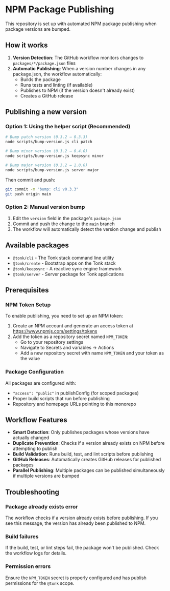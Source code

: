 # NPM Package Publishing

This repository is set up with automated NPM package publishing when package versions are bumped.

## How it works

1. **Version Detection**: The GitHub workflow monitors changes to `packages/*/package.json` files
2. **Automatic Publishing**: When a version number changes in any package.json, the workflow
   automatically:
   - Builds the package
   - Runs tests and linting (if available)
   - Publishes to NPM (if the version doesn't already exist)
   - Creates a GitHub release

## Publishing a new version

### Option 1: Using the helper script (Recommended)

```bash
# Bump patch version (0.3.2 → 0.3.3)
node scripts/bump-version.js cli patch

# Bump minor version (0.3.2 → 0.4.0)
node scripts/bump-version.js keepsync minor

# Bump major version (0.3.2 → 1.0.0)
node scripts/bump-version.js server major
```

Then commit and push:

```bash
git commit -m "bump: cli v0.3.3"
git push origin main
```

### Option 2: Manual version bump

1. Edit the `version` field in the package's `package.json`
2. Commit and push the change to the `main` branch
3. The workflow will automatically detect the version change and publish

## Available packages

- `@tonk/cli` - The Tonk stack command line utility
- `@tonk/create` - Bootstrap apps on the Tonk stack
- `@tonk/keepsync` - A reactive sync engine framework
- `@tonk/server` - Server package for Tonk applications

## Prerequisites

### NPM Token Setup

To enable publishing, you need to set up an NPM token:

1. Create an NPM account and generate an access token at https://www.npmjs.com/settings/tokens
2. Add the token as a repository secret named `NPM_TOKEN`:
   - Go to your repository settings
   - Navigate to Secrets and variables → Actions
   - Add a new repository secret with name `NPM_TOKEN` and your token as the value

### Package Configuration

All packages are configured with:

- `"access": "public"` in publishConfig (for scoped packages)
- Proper build scripts that run before publishing
- Repository and homepage URLs pointing to this monorepo

## Workflow Features

- **Smart Detection**: Only publishes packages whose versions have actually changed
- **Duplicate Prevention**: Checks if a version already exists on NPM before attempting to publish
- **Build Validation**: Runs build, test, and lint scripts before publishing
- **GitHub Releases**: Automatically creates GitHub releases for published packages
- **Parallel Publishing**: Multiple packages can be published simultaneously if multiple versions
  are bumped

## Troubleshooting

### Package already exists error

The workflow checks if a version already exists before publishing. If you see this message, the
version has already been published to NPM.

### Build failures

If the build, test, or lint steps fail, the package won't be published. Check the workflow logs for
details.

### Permission errors

Ensure the `NPM_TOKEN` secret is properly configured and has publish permissions for the `@tonk`
scope.
